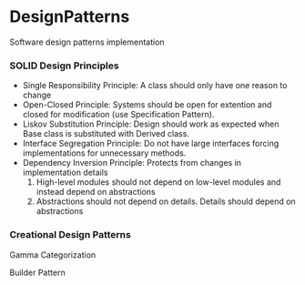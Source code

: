 # DesignPatterns
Software design patterns implementation

### SOLID Design Principles
* Single Responsibility Principle: A class should only have one reason to change
* Open-Closed Principle: Systems should be open for extention and closed for modification (use Specification Pattern).
* Liskov Substitution Principle: Design should work as expected when Base class is substituted with Derived class.
* Interface Segregation Principle: Do not have large interfaces forcing implementations for unnecessary methods.
* Dependency Inversion Principle: Protects from changes in implementation details 
    1. High-level modules should not depend on low-level modules and instead depend on abstractions
    2. Abstractions should not depend on details. Details should depend on abstractions

### Creational Design Patterns
Gamma Categorization

Builder Pattern
